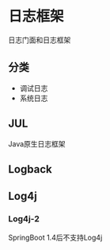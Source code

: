 # 日志框架

日志门面和日志框架

## 分类

* 调试日志
* 系统日志

## JUL

Java原生日志框架

## Logback

## Log4j

### Log4j-2

SpringBoot 1.4后不支持Log4j